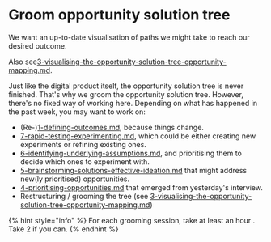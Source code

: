 # Groom opportunity solution tree

We want an up-to-date visualisation of paths we might take to reach our desired outcome.&#x20;

Also see[3-visualising-the-opportunity-solution-tree-opportunity-mapping.md](../../habits/3-visualising-the-opportunity-solution-tree-opportunity-mapping.md "mention").

Just like the digital product itself, the opportunity solution tree is never finished. That's why we groom the opportunity solution tree. However, there's no fixed way of working here. Depending on what has happened in the past week, you may want to work on:

* (Re-)[1-defining-outcomes.md](../../habits/1-defining-outcomes.md "mention"), because things change.
* [7-rapid-testing-experimenting.md](../../habits/7-rapid-testing-experimenting.md "mention"), which could be either creating new experiments or refining existing ones.&#x20;
* [6-identifying-underlying-assumptions.md](../../habits/6-identifying-underlying-assumptions.md "mention"), and prioritising them to decide which ones to experiment with.
* [5-brainstorming-solutions-effective-ideation.md](../../habits/5-brainstorming-solutions-effective-ideation.md "mention") that might address new(ly prioritised) opportunities.
* [4-prioritising-opportunities.md](../../habits/4-prioritising-opportunities.md "mention") that emerged from yesterday's interview.
* Restructuring / grooming the tree (see [3-visualising-the-opportunity-solution-tree-opportunity-mapping.md](../../habits/3-visualising-the-opportunity-solution-tree-opportunity-mapping.md "mention"))&#x20;

{% hint style="info" %}
For each grooming session, take at least an hour . Take 2 if you can.
{% endhint %}
